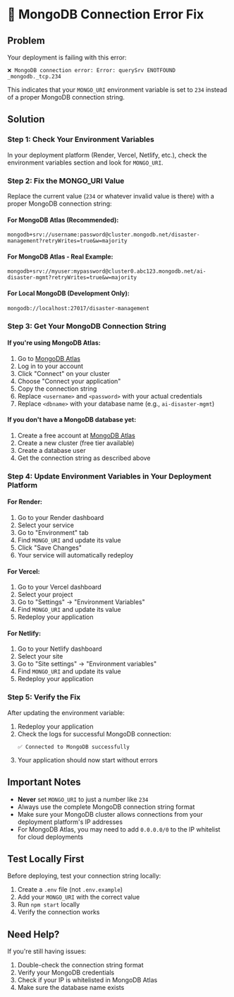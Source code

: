 # 🚨 MongoDB Connection Error Fix

## Problem
Your deployment is failing with this error:
```
❌ MongoDB connection error: Error: querySrv ENOTFOUND _mongodb._tcp.234
```

This indicates that your `MONGO_URI` environment variable is set to `234` instead of a proper MongoDB connection string.

## Solution

### Step 1: Check Your Environment Variables
In your deployment platform (Render, Vercel, Netlify, etc.), check the environment variables section and look for `MONGO_URI`.

### Step 2: Fix the MONGO_URI Value
Replace the current value (`234` or whatever invalid value is there) with a proper MongoDB connection string:

#### For MongoDB Atlas (Recommended):
```
mongodb+srv://username:password@cluster.mongodb.net/disaster-management?retryWrites=true&w=majority
```

#### For MongoDB Atlas - Real Example:
```
mongodb+srv://myuser:mypassword@cluster0.abc123.mongodb.net/ai-disaster-mgmt?retryWrites=true&w=majority
```

#### For Local MongoDB (Development Only):
```
mongodb://localhost:27017/disaster-management
```

### Step 3: Get Your MongoDB Connection String

#### If you're using MongoDB Atlas:
1. Go to [MongoDB Atlas](https://cloud.mongodb.com/)
2. Log in to your account
3. Click "Connect" on your cluster
4. Choose "Connect your application"
5. Copy the connection string
6. Replace `<username>` and `<password>` with your actual credentials
7. Replace `<dbname>` with your database name (e.g., `ai-disaster-mgmt`)

#### If you don't have a MongoDB database yet:
1. Create a free account at [MongoDB Atlas](https://cloud.mongodb.com/)
2. Create a new cluster (free tier available)
3. Create a database user
4. Get the connection string as described above

### Step 4: Update Environment Variables in Your Deployment Platform

#### For Render:
1. Go to your Render dashboard
2. Select your service
3. Go to "Environment" tab
4. Find `MONGO_URI` and update its value
5. Click "Save Changes"
6. Your service will automatically redeploy

#### For Vercel:
1. Go to your Vercel dashboard
2. Select your project
3. Go to "Settings" → "Environment Variables"
4. Find `MONGO_URI` and update its value
5. Redeploy your application

#### For Netlify:
1. Go to your Netlify dashboard
2. Select your site
3. Go to "Site settings" → "Environment variables"
4. Find `MONGO_URI` and update its value
5. Redeploy your application

### Step 5: Verify the Fix
After updating the environment variable:
1. Redeploy your application
2. Check the logs for successful MongoDB connection:
   ```
   ✅ Connected to MongoDB successfully
   ```
3. Your application should now start without errors

## Important Notes

- **Never** set `MONGO_URI` to just a number like `234`
- Always use the complete MongoDB connection string format
- Make sure your MongoDB cluster allows connections from your deployment platform's IP addresses
- For MongoDB Atlas, you may need to add `0.0.0.0/0` to the IP whitelist for cloud deployments

## Test Locally First
Before deploying, test your connection string locally:
1. Create a `.env` file (not `.env.example`)
2. Add your `MONGO_URI` with the correct value
3. Run `npm start` locally
4. Verify the connection works

## Need Help?
If you're still having issues:
1. Double-check the connection string format
2. Verify your MongoDB credentials
3. Check if your IP is whitelisted in MongoDB Atlas
4. Make sure the database name exists
